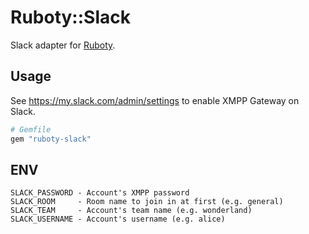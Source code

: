 # Ruboty::Slack
Slack adapter for [Ruboty](https://github.com/r7kamura/ruboty).

## Usage
See https://my.slack.com/admin/settings to enable XMPP Gateway on Slack.

```ruby
# Gemfile
gem "ruboty-slack"
```

## ENV
```
SLACK_PASSWORD - Account's XMPP password
SLACK_ROOM     - Room name to join in at first (e.g. general)
SLACK_TEAM     - Account's team name (e.g. wonderland)
SLACK_USERNAME - Account's username (e.g. alice)
```
